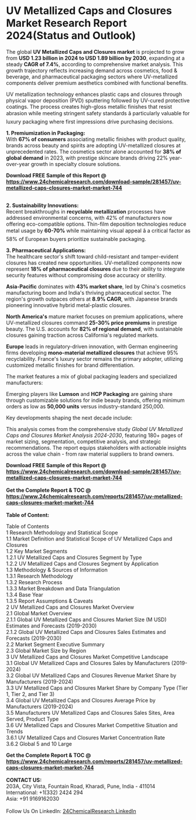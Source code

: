 <h1>UV Metallized Caps and Closures Market Research Report 2024(Status and Outlook)</h1><p>The global <strong>UV Metallized Caps and Closures market</strong> is projected to grow from <strong>USD 1.23 billion in 2024 to USD 1.89 billion by 2030</strong>, expanding at a steady <strong>CAGR of 7.4%</strong>, according to comprehensive market analysis. This growth trajectory reflects increasing demand across cosmetics, food &amp; beverage, and pharmaceutical packaging sectors where UV-metallized components deliver premium aesthetics combined with functional benefits.</p><p>UV metallization technology enhances plastic caps and closures through physical vapor deposition (PVD) sputtering followed by UV-cured protective coatings. The process creates high-gloss metallic finishes that resist abrasion while meeting stringent safety standards â particularly valuable for luxury packaging where first impressions drive purchasing decisions.</p><p><strong>1. Premiumization in Packaging:</strong><br>
With <strong>67% of consumers</strong> associating metallic finishes with product quality, brands across beauty and spirits are adopting UV-metallized closures at unprecedented rates. The cosmetics sector alone accounted for <strong>38% of global demand</strong> in 2023, with prestige skincare brands driving 22% year-over-year growth in specialty closure solutions.</p><div><b>Download FREE Sample of this Report @ 
            <a href="https://www.24chemicalresearch.com/download-sample/281457/uv-metallized-caps-closures-market-market-744">
            https://www.24chemicalresearch.com/download-sample/281457/uv-metallized-caps-closures-market-market-744</a></b></div><br><p><strong>2. Sustainability Innovations:</strong><br>
Recent breakthroughs in <strong>recyclable metallization</strong> processes have addressed environmental concerns, with 42% of manufacturers now offering eco-compatible options. Thin-film deposition technologies reduce metal usage by <strong>60-70%</strong> while maintaining visual appeal â a critical factor as 58% of European buyers prioritize sustainable packaging.</p><p><strong>3. Pharmaceutical Applications:</strong><br>
The healthcare sector's shift toward child-resistant and tamper-evident closures has created new opportunities. UV-metallized components now represent <strong>18% of pharmaceutical closures</strong> due to their ability to integrate security features without compromising dose accuracy or sterility.</p><p><strong>Asia-Pacific</strong> dominates with <strong>43% market share</strong>, led by China's cosmetics manufacturing boom and India's thriving pharmaceutical sector. The region's growth outpaces others at <strong>8.9% CAGR</strong>, with Japanese brands pioneering innovative hybrid metal-plastic closures.</p><p><strong>North America's</strong> mature market focuses on premium applications, where UV-metallized closures command <strong>25-30% price premiums</strong> in prestige beauty. The U.S. accounts for <strong>82% of regional demand</strong>, with sustainable closures gaining traction across California's regulated markets.</p><p><strong>Europe</strong> leads in regulatory-driven innovation, with German engineering firms developing <strong>mono-material metallized closures</strong> that achieve 95% recyclability. France's luxury sector remains the primary adopter, utilizing customized metallic finishes for brand differentiation.</p><p>The market features a mix of global packaging leaders and specialized manufacturers:</p><p>Emerging players like <strong>Lumson</strong> and <strong>HCP Packaging</strong> are gaining share through customizable solutions for indie beauty brands, offering minimum orders as low as <strong>50,000 units</strong> versus industry-standard 250,000.</p><p>Key developments shaping the next decade include:</p><p>This analysis comes from the comprehensive study <em>Global UV Metallized Caps and Closures Market Analysis 2024-2030</em>, featuring 180+ pages of market sizing, segmentation, competitive analysis, and strategic recommendations. The report equips stakeholders with actionable insights across the value chain - from raw material suppliers to brand owners.</p><div><b>Download FREE Sample of this Report @ 
            <a href="https://www.24chemicalresearch.com/download-sample/281457/uv-metallized-caps-closures-market-market-744">
            https://www.24chemicalresearch.com/download-sample/281457/uv-metallized-caps-closures-market-market-744</a></b></div><br><div><b>Get the Complete Report & TOC @ 
            <a href="https://www.24chemicalresearch.com/reports/281457/uv-metallized-caps-closures-market-market-744">
            https://www.24chemicalresearch.com/reports/281457/uv-metallized-caps-closures-market-market-744</a></b></div><br>
            <b>Table of Content:</b><p>Table of Contents<br />
 1 Research Methodology and Statistical Scope<br />
 1.1 Market Definition and Statistical Scope of UV Metallized Caps and Closures<br />
 1.2 Key Market Segments<br />
 1.2.1 UV Metallized Caps and Closures Segment by Type<br />
 1.2.2 UV Metallized Caps and Closures Segment by Application<br />
 1.3 Methodology & Sources of Information<br />
 1.3.1 Research Methodology<br />
 1.3.2 Research Process<br />
 1.3.3 Market Breakdown and Data Triangulation<br />
 1.3.4 Base Year<br />
 1.3.5 Report Assumptions & Caveats<br />
 2 UV Metallized Caps and Closures Market Overview<br />
 2.1 Global Market Overview<br />
 2.1.1 Global UV Metallized Caps and Closures Market Size (M USD) Estimates and Forecasts (2019-2030)<br />
 2.1.2 Global UV Metallized Caps and Closures Sales Estimates and Forecasts (2019-2030)<br />
 2.2 Market Segment Executive Summary<br />
 2.3 Global Market Size by Region<br />
 3 UV Metallized Caps and Closures Market Competitive Landscape<br />
 3.1 Global UV Metallized Caps and Closures Sales by Manufacturers (2019-2024)<br />
 3.2 Global UV Metallized Caps and Closures Revenue Market Share by Manufacturers (2019-2024)<br />
 3.3 UV Metallized Caps and Closures Market Share by Company Type (Tier 1, Tier 2, and Tier 3)<br />
 3.4 Global UV Metallized Caps and Closures Average Price by Manufacturers (2019-2024)<br />
 3.5 Manufacturers UV Metallized Caps and Closures Sales Sites, Area Served, Product Type<br />
 3.6 UV Metallized Caps and Closures Market Competitive Situation and Trends<br />
 3.6.1 UV Metallized Caps and Closures Market Concentration Rate<br />
 3.6.2 Global 5 and 10 Large</p><div><b>Get the Complete Report & TOC @ 
            <a href="https://www.24chemicalresearch.com/reports/281457/uv-metallized-caps-closures-market-market-744">
            https://www.24chemicalresearch.com/reports/281457/uv-metallized-caps-closures-market-market-744</a></b></div><br><b>CONTACT US:</b><br>
            203A, City Vista, Fountain Road, Kharadi, Pune, India - 411014<br>
            International: +1(332) 2424 294<br>
            Asia: +91 9169162030 <br><br>
            Follow Us On LinkedIn: <a href="https://www.linkedin.com/company/24chemicalresearch/">24ChemicalResearch LinkedIn</a>